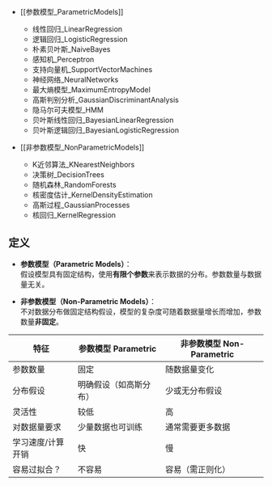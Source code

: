 

- [[参数模型_ParametricModels]]
	- 线性回归_LinearRegression
	- 逻辑回归_LogisticRegression
	- 朴素贝叶斯_NaiveBayes
	- 感知机_Perceptron
	- 支持向量机_SupportVectorMachines
	- 神经网络_NeuralNetworks
	- 最大熵模型_MaximumEntropyModel
	- 高斯判别分析_GaussianDiscriminantAnalysis
	- 隐马尔可夫模型_HMM
	- 贝叶斯线性回归_BayesianLinearRegression
	- 贝叶斯逻辑回归_BayesianLogisticRegression

- [[非参数模型_NonParametricModels]]
	- K近邻算法_KNearestNeighbors
	- 决策树_DecisionTrees
	- 随机森林_RandomForests
	- 核密度估计_KernelDensityEstimation
	- 高斯过程_GaussianProcesses
	- 核回归_KernelRegression




## 定义

- **参数模型（Parametric Models）**：  
  假设模型具有固定结构，使用**有限个参数**来表示数据的分布。参数数量与数据量无关。

- **非参数模型（Non-Parametric Models）**：  
  不对数据分布做固定结构假设，模型的复杂度可随着数据量增长而增加，参数数量**非固定**。

| 特征        | 参数模型 Parametric | 非参数模型 Non-Parametric |
| --------- | --------------- | -------------------- |
| 参数数量      | 固定              | 随数据量变化               |
| 分布假设      | 明确假设（如高斯分布）     | 少或无分布假设              |
| 灵活性       | 较低              | 高                    |
| 对数据量要求    | 少量数据也可训练        | 通常需要更多数据             |
| 学习速度/计算开销 | 快               | 慢                    |
| 容易过拟合？    | 不容易             | 容易（需正则化）             |

